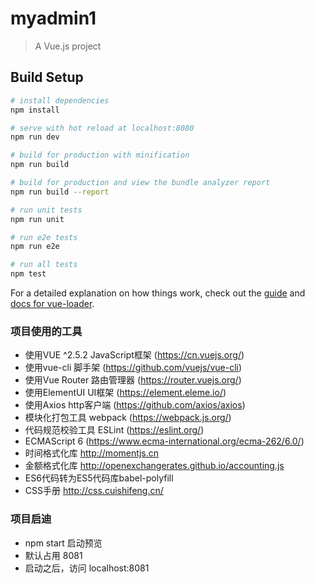 # myadmin1

> A Vue.js project

## Build Setup

``` bash
# install dependencies
npm install

# serve with hot reload at localhost:8080
npm run dev

# build for production with minification
npm run build

# build for production and view the bundle analyzer report
npm run build --report

# run unit tests
npm run unit

# run e2e tests
npm run e2e

# run all tests
npm test
```

For a detailed explanation on how things work, check out the [guide](http://vuejs-templates.github.io/webpack/) and [docs for vue-loader](http://vuejs.github.io/vue-loader).

### 项目使用的工具

* 使用VUE ^2.5.2 JavaScript框架 (https://cn.vuejs.org/)
* 使用vue-cli 脚手架 (https://github.com/vuejs/vue-cli)
* 使用Vue Router 路由管理器 (https://router.vuejs.org/)
* 使用ElementUI UI框架 (https://element.eleme.io/)
* 使用Axios http客户端 (https://github.com/axios/axios)
* 模块化打包工具 webpack (https://webpack.js.org/)
* 代码规范校验工具 ESLint (https://eslint.org/)
* ECMAScript 6 (https://www.ecma-international.org/ecma-262/6.0/)
* 时间格式化库 http://momentjs.cn
* 金额格式化库 http://openexchangerates.github.io/accounting.js
* ES6代码转为ES5代码库babel-polyfill
* CSS手册 http://css.cuishifeng.cn/

### 项目启迪

* npm start 启动预览
* 默认占用 8081
* 启动之后，访问 localhost:8081
